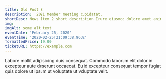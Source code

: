 ```yaml
---
title: Old Post 8
description:  2021 Member meeting cupidatat.
shortDesc: News Item 2 short description Irure eiusmod dolore amet anim non laboris amet.
img: 
imgAlt: some alt text
eventDate: 'February 25, 2020'
eventTime: '2020-02-25T21:09:38.963Z'
formattedPrice: 19.00
ticketURL: https://example.com
---
```



Labore mollit adipisicing duis consequat. Commodo laborum elit dolor in excepteur aute deserunt occaecat. Eu id excepteur consequat tempor fugiat quis dolore ut ipsum ut voluptate ut voluptate velit.